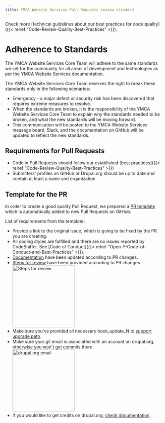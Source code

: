 ```yaml
---
title: YMCA Website Services Pull Requests review standard
---
```


Check more [technical guidelines about our best practices for code quality]({{< relref "Code-Review-Quality-Best-Practices" >}}).

# Adherence to Standards

The YMCA Website Services Core Team will adhere to the same standards we set for the community for all areas of development and technologies as per the YMCA Website Services documentation.

The YMCA Website Services Core Team reserves the right to break these standards only in the following scenarios:

- Emergency - a major defect or security risk has been discovered that requires extreme measures to resolve.
- When the standards are broken, it is the responsibility of the YMCA Website Services Core Team to explain why the standards needed to be broken, and what the new standards will be moving forward.
- This communication will be posted to the YMCA Website Services message board, Slack, and the documentation on GitHub will be updated to reflect the new standards.

## Requirements for Pull Requests

- Code in Pull Requests should follow our established [best practices]({{< relref "Code-Review-Quality-Best-Practices" >}})
- Submitters' profiles on GitHub or Drupal.org should be up to date and contain at least a name and organization.

## Template for the PR

In order to create a good quality Pull Request, we prepared a [PR template](https://github.com/YCloudYUSA/yusaopeny/blob/8.x-2.x/.github/PULL_REQUEST_TEMPLATE.md) which is automatically added to new Pull Requests on GitHub.

List of requirements from the template:

- Provide a link to the original issue, which is going to be fixed by the PR you are creating.
- All coding styles are fulfilled and there are no issues reported by CodeSniffer. See [Code of Conduct]({{< relref "Open-Y-Code-of-Conduct-and-Best-Practices" >}}).
- [Documentation](https://github.com/YCloudYUSA/yusaopeny/tree/9.x-2.x/docs) have been updated according to PR changes.
- [Steps for review](https://github.com/YCloudYUSA/yusaopeny/pull/94#issue-204580200) have been provided according to PR changes. <br/><img src="https://raw.githubusercontent.com/YCloudYUSA/yusaopeny/8.x-1.x/.github/assets/steps-for-review.png" width="200" alt="Steps for review"/>
- Make sure you've provided all necessary hook\_update\_N to [support upgrade path](https://github.com/YCloudYUSA/yusaopeny/blob/9.x-2.x/docs/Development/Upgrade%20path.md).
- Make sure your git email is associated with an account on drupal.org, otherwise you won't get commits there. <br/><img src="https://raw.githubusercontent.com/YCloudYUSA/yusaopeny/8.x-1.x/.github/assets/drupalorg-email.png" width="200" alt="drupal.org email"/>
- If you would like to get credits on drupal.org, [check documentation](https://github.com/YCloudYUSA/yusaopeny/blob/9.x-2.x/docs/Development/Contributing.md#drupalorg-credits).
